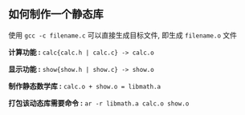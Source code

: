 ## 如何制作一个静态库

使用 `gcc -c filename.c` 可以直接生成目标文件, 即生成 `filename.o` 文件

**计算功能 :** `calc{calc.h | calc.c} -> calc.o` <p>
**显示功能 :** `show{show.h | show.c} -> show.o` <p>
**制作静态数学库 :** `calc.o + show.o = libmath.a` <p>
**打包该动态库需要命令 :** `ar -r libmath.a calc.o show.o`
